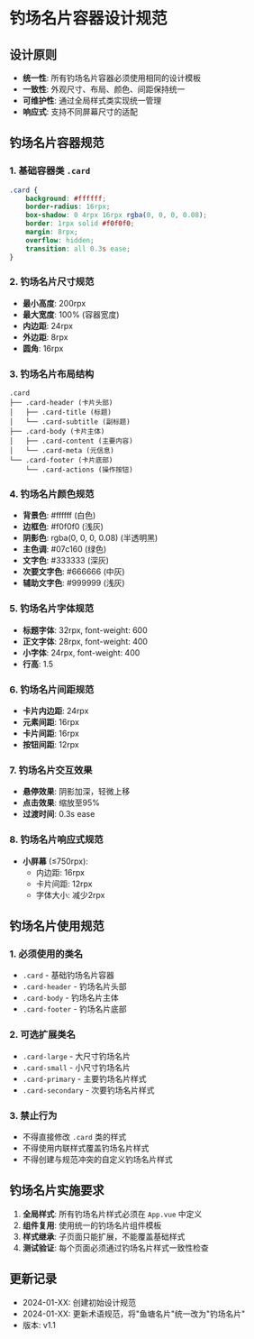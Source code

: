 # 钓场名片容器设计规范

## 设计原则
- **统一性**: 所有钓场名片容器必须使用相同的设计模板
- **一致性**: 外观尺寸、布局、颜色、间距保持统一
- **可维护性**: 通过全局样式类实现统一管理
- **响应式**: 支持不同屏幕尺寸的适配

## 钓场名片容器规范

### 1. 基础容器类 `.card`
```css
.card {
    background: #ffffff;
    border-radius: 16rpx;
    box-shadow: 0 4rpx 16rpx rgba(0, 0, 0, 0.08);
    border: 1rpx solid #f0f0f0;
    margin: 8rpx;
    overflow: hidden;
    transition: all 0.3s ease;
}
```

### 2. 钓场名片尺寸规范
- **最小高度**: 200rpx
- **最大宽度**: 100% (容器宽度)
- **内边距**: 24rpx
- **外边距**: 8rpx
- **圆角**: 16rpx

### 3. 钓场名片布局结构
```
.card
├── .card-header (卡片头部)
│   ├── .card-title (标题)
│   └── .card-subtitle (副标题)
├── .card-body (卡片主体)
│   ├── .card-content (主要内容)
│   └── .card-meta (元信息)
└── .card-footer (卡片底部)
    └── .card-actions (操作按钮)
```

### 4. 钓场名片颜色规范
- **背景色**: #ffffff (白色)
- **边框色**: #f0f0f0 (浅灰)
- **阴影色**: rgba(0, 0, 0, 0.08) (半透明黑)
- **主色调**: #07c160 (绿色)
- **文字色**: #333333 (深灰)
- **次要文字色**: #666666 (中灰)
- **辅助文字色**: #999999 (浅灰)

### 5. 钓场名片字体规范
- **标题字体**: 32rpx, font-weight: 600
- **正文字体**: 28rpx, font-weight: 400
- **小字体**: 24rpx, font-weight: 400
- **行高**: 1.5

### 6. 钓场名片间距规范
- **卡片内边距**: 24rpx
- **元素间距**: 16rpx
- **卡片间距**: 16rpx
- **按钮间距**: 12rpx

### 7. 钓场名片交互效果
- **悬停效果**: 阴影加深，轻微上移
- **点击效果**: 缩放至95%
- **过渡时间**: 0.3s ease

### 8. 钓场名片响应式规范
- **小屏幕** (≤750rpx):
  - 内边距: 16rpx
  - 卡片间距: 12rpx
  - 字体大小: 减少2rpx

## 钓场名片使用规范

### 1. 必须使用的类名
- `.card` - 基础钓场名片容器
- `.card-header` - 钓场名片头部
- `.card-body` - 钓场名片主体
- `.card-footer` - 钓场名片底部

### 2. 可选扩展类名
- `.card-large` - 大尺寸钓场名片
- `.card-small` - 小尺寸钓场名片
- `.card-primary` - 主要钓场名片样式
- `.card-secondary` - 次要钓场名片样式

### 3. 禁止行为
- 不得直接修改 `.card` 类的样式
- 不得使用内联样式覆盖钓场名片样式
- 不得创建与规范冲突的自定义钓场名片样式

## 钓场名片实施要求

1. **全局样式**: 所有钓场名片样式必须在 `App.vue` 中定义
2. **组件复用**: 使用统一的钓场名片组件模板
3. **样式继承**: 子页面只能扩展，不能覆盖基础样式
4. **测试验证**: 每个页面必须通过钓场名片样式一致性检查

## 更新记录
- 2024-01-XX: 创建初始设计规范
- 2024-01-XX: 更新术语规范，将"鱼塘名片"统一改为"钓场名片"
- 版本: v1.1
